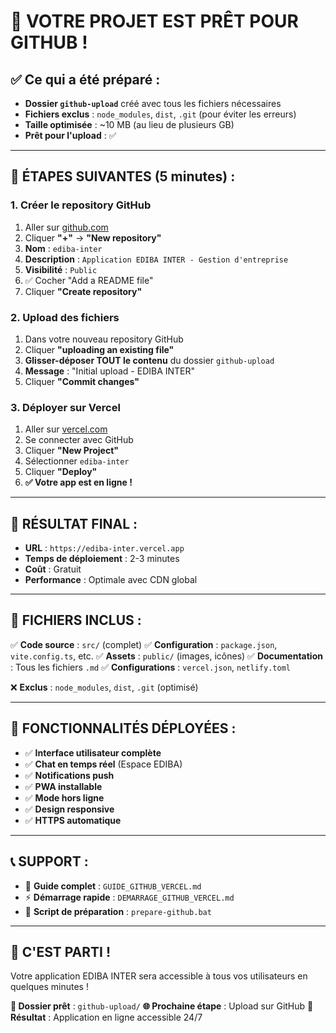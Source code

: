 # 🎉 **VOTRE PROJET EST PRÊT POUR GITHUB !**

## ✅ **Ce qui a été préparé :**

- **Dossier `github-upload`** créé avec tous les fichiers nécessaires
- **Fichiers exclus** : `node_modules`, `dist`, `.git` (pour éviter les erreurs)
- **Taille optimisée** : ~10 MB (au lieu de plusieurs GB)
- **Prêt pour l'upload** : ✅

---

## 🚀 **ÉTAPES SUIVANTES (5 minutes) :**

### **1. Créer le repository GitHub**
1. Aller sur [github.com](https://github.com)
2. Cliquer **"+"** → **"New repository"**
3. **Nom** : `ediba-inter`
4. **Description** : `Application EDIBA INTER - Gestion d'entreprise`
5. **Visibilité** : `Public`
6. ✅ Cocher "Add a README file"
7. Cliquer **"Create repository"**

### **2. Upload des fichiers**
1. Dans votre nouveau repository GitHub
2. Cliquer **"uploading an existing file"**
3. **Glisser-déposer TOUT le contenu** du dossier `github-upload`
4. **Message** : "Initial upload - EDIBA INTER"
5. Cliquer **"Commit changes"**

### **3. Déployer sur Vercel**
1. Aller sur [vercel.com](https://vercel.com)
2. Se connecter avec GitHub
3. Cliquer **"New Project"**
4. Sélectionner `ediba-inter`
5. Cliquer **"Deploy"**
6. **✅ Votre app est en ligne !**

---

## 📱 **RÉSULTAT FINAL :**

- **URL** : `https://ediba-inter.vercel.app`
- **Temps de déploiement** : 2-3 minutes
- **Coût** : Gratuit
- **Performance** : Optimale avec CDN global

---

## 🔧 **FICHIERS INCLUS :**

✅ **Code source** : `src/` (complet)
✅ **Configuration** : `package.json`, `vite.config.ts`, etc.
✅ **Assets** : `public/` (images, icônes)
✅ **Documentation** : Tous les fichiers `.md`
✅ **Configurations** : `vercel.json`, `netlify.toml`

❌ **Exclus** : `node_modules`, `dist`, `.git` (optimisé)

---

## 🎯 **FONCTIONNALITÉS DÉPLOYÉES :**

- ✅ **Interface utilisateur complète**
- ✅ **Chat en temps réel** (Espace EDIBA)
- ✅ **Notifications push**
- ✅ **PWA installable**
- ✅ **Mode hors ligne**
- ✅ **Design responsive**
- ✅ **HTTPS automatique**

---

## 📞 **SUPPORT :**

- 📖 **Guide complet** : `GUIDE_GITHUB_VERCEL.md`
- ⚡ **Démarrage rapide** : `DEMARRAGE_GITHUB_VERCEL.md`
- 🔧 **Script de préparation** : `prepare-github.bat`

---

## 🚀 **C'EST PARTI !**

Votre application EDIBA INTER sera accessible à tous vos utilisateurs en quelques minutes !

**📁 Dossier prêt** : `github-upload/`
**🌐 Prochaine étape** : Upload sur GitHub
**🎉 Résultat** : Application en ligne accessible 24/7
